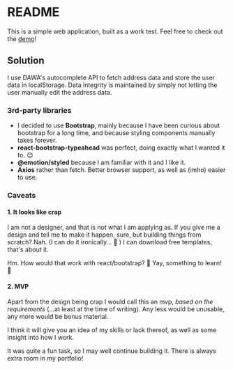 # README

This is a simple web application, built as a work test. Feel free to check out the [demo](https://tofsjonas.github.io/tenancies/)!

## Solution

I use DAWA's autocomplete API to fetch address data and store the user data in localStorage. Data integrity is maintained by simply not letting the user manually edit the address data.

### 3rd-party libraries

- I decided to use **Bootstrap**, mainly because I have been curious about bootstrap for a long time, and because styling components manually takes forever.
- **react-bootstrap-typeahead** was perfect, doing exactly what I wanted it to. 😊
- **@emotion/styled** because I am familiar with it and I like it.
- **Axios** rather than fetch. Better browser support, as well as (imho) easier to use.

### Caveats

#### 1. It looks like crap

I am not a designer, and that is not what I am applying as. If you give me a design and tell me to make it happen, sure, but building things from scratch? Nah. (I can do it ironically... 🤪 ) I can download free templates, that's about it.

Hm. How would that work with react/bootstrap? 🤔 Yay, something to learn! 🥳

#### 2. MVP

Apart from the design being crap I would call this an mvp, *based on the requirements* (...at least at the time of writing). Any less would be unusable, any more would be bonus material.

I think it will give you an idea of my skills or lack thereof, as well as some insight into how I work.

It was quite a fun task, so I may well continue building it. There is always extra room in my portfolio!
